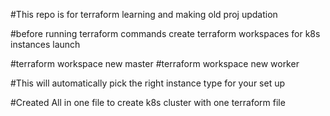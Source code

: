 #This repo is for terraform learning and making old proj updation

#before running terraform commands create terraform workspaces for k8s instances launch

#terraform workspace new master
#terraform workspace new worker

#This will automatically pick the right instance type for your set up

#Created All in one file to create k8s cluster with one terraform file

